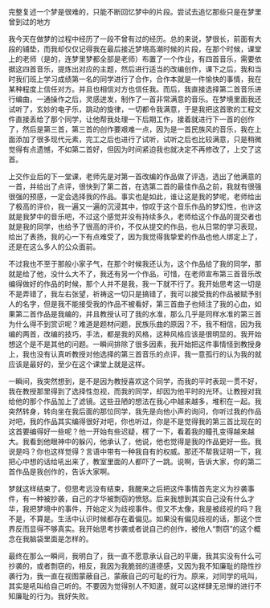 
完整复述一个梦是很难的，只能不断回忆梦中的片段。尝试去追忆那些只是在梦里曾到过的地方

我今天在做梦的过程中经历了一段不曾有过的经历。总的来说，梦很长，前面有大段的铺垫，而我却仅仅记得我在最后接近梦境高潮时候的片段，在那个时候，课堂上的老师（是的，连梦里梦都全部是老师）布置了一个作业，有四首音乐，需要依据这四首音乐，提炼出对应的主题，然后进行适当的改编创作，课下之后，我和当时我们班上学习成绩第一名的同学进行了合作，合作本就是一件愉快的事情，我在某种程度上信任对方。并且也相信对方也信任我。而后，我直接选择第二首音乐进行编曲，一通操作之后，灵感迸发，制作了一首非常满意的音乐。在梦境里面我还试听了，玄妙的电子乐，跳动的旋律，一切都令我满意，于是我把这首歌的工程文件直接丢给了那个同学，让他帮我处理一下后期工作，接着就进行下一首的创作了，然后是第三首，第三首的创作要艰难一点，因为是一首民族风的音乐，我在上面添加了很多现代元素，完工之后也进行了试听，试听之后也比较满意，只是稍微觉得有点遗憾，不如第二首好，但因为时间紧迫我也就决定不再修改了，上交了这首。

上交作业后的下一堂课，老师先是对第一首改编的作品做了评选，选出了他满意的一首，并给出了点评，很快到了第二首，在选第二首的最佳作品之前，我就有很强很强的预感，一定会选择我的作品。事实也是如此，谁让这是我的梦呢，老师给出了极高的评价，我一遍又一遍的沉浸其中，惊叹于这个音乐作品的梦幻性，也许这就是我梦中的音乐吧，不过这个感觉并没有持续多久，老师给这个作品的提交者也就是我的同学，也给予了很高的评价，不仅从提交的作品，也从日常的学习表现，给出了表扬，我的心一下有点难受了，因为我觉得我挚爱的作品也他人绑定上了，还是在这么多人的公众面前。

不过我也不至于那般小家子气，在那个时候我还认为，这个作品给了我的同学，那就是给了他，没什么大不了，我还有另一个作品，可惜，在老师宣布第三首音乐改编得做好的作品的时候，那个人并不是我，我一下就不行了。我开始思考这一切是不是弄错了，我左右张望，祈祷这一切只是搞错了，我可以接受我的作品被赋予别人的名字，但是我不能接受我的作品不被看好，第三首曲子也倾注了我的心血，如果第二首作品是我编的，并且教授认可了我的水准，那么几乎是同样水准的第三首为什么得不到赏识呢？难道是题材问题，民族乐曲的原因？不，我不相信，因为我编的两首，改编的技巧，手法，都是我的风格，这种风格应该是很明显的。我开始想这个是不是其他的问题。一瞬间排除了很多因素，我开始把这件事情怪到教授身上，我也没有认真听教授对他选择的第三首音乐的点评，我一意孤行的认为我的就应该是最好的，至少在这个课堂上就是这样。

一瞬间，我突然想到，是不是因为教授喜欢这个同学，而我的平时表现一贯不好，我在教授那里得到了选择性忽视，而我的同学，却因为他平时的光环。让教授对我给他的那个作品加上了滤镜。这些丑陋的想法在我心中越来越多，堆积在一起。我突然转身，转向坐在我后面的那位同学，我先是向他小声的询问，你听过我的作品对吧，我的作品其实编得很好对吧，你也听过，你是不是觉得我的第三首比现在的这首要编得好一些呢？他一开始有些迟疑，楞了一下，看着我的瞳孔变得越来越大。我看到他眼神中的躲闪，他承认了，他说，他也觉得是我的作品更好一些。我说是吗？你也这样觉得？言语中带有一种我自有的权威。那还不帮我证明一下，我把心中想的话给吼出来了，教室里面的人都吓了一跳。说啊，告诉大家，你的第二首作品是我创作的，告诉大家啊。

梦就这样结束了。但思考远没有结束，我醒来之后把这件事情首先定义为抄袭事件，有一种被抄袭，自己的才华被剽窃的愤怒。后来我想到其实自己没有什么才华，我把梦境中的事件，开始定义为歧视事件。但又不太像，我是被歧视的吗？我不是，不算是。生活中认识时候都存在着偏见。如果没有偏见歧视的话，那这个世界反而显得不够真实。我开始思考抄袭或者说自己的创作，被他人“剽窃”的这个概念在我脑袋里面是怎样的。

最终在那么一瞬间，我明白了，我一直不愿意承认自己的平庸，我其实没有什么可抄袭的，或者剽窃的，相反，我因为我脆弱的道德感，又因为我不知廉耻的隐性抄袭行为，我一直在视图蒙蔽自己，蒙蔽自己的可耻的行为。原来，对同学的吼叫，其实是吼叫给自己听的。不要因为觉得别人不知道，就可以这样肆无忌惮的进行不知廉耻的行为。我好失败。
